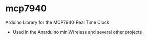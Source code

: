 mcp7940
=======

Arduino Library for the MCP7940 Real Time Clock
 - Used in the Anarduino miniWireless and several other projects
